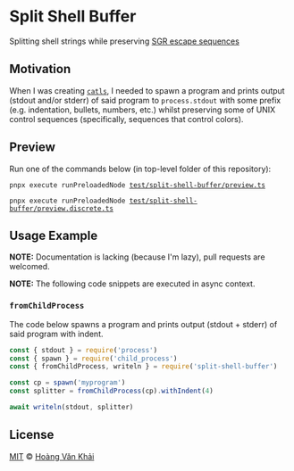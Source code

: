 # Split Shell Buffer

Splitting shell strings while preserving [SGR escape sequences](https://en.wikipedia.org/wiki/ANSI_escape_code#SGR_(Select_Graphic_Rendition)_parameters)

## Motivation

When I was creating [`catls`](https://npmjs.com/package/catls), I needed to spawn a program and prints output (stdout and/or stderr) of said program to `process.stdout` with some prefix (e.g. indentation, bullets, numbers, etc.) whilst preserving some of UNIX control sequences (specifically, sequences that control colors).

## Preview

Run one of the commands below (in top-level folder of this repository):

<pre><code>pnpx execute runPreloadedNode <a href='https://git.io/fpX7e'>test/split-shell-buffer/preview.ts</a></code></pre>

<pre><code>pnpx execute runPreloadedNode <a href='https://git.io/fpX7s'>test/split-shell-buffer/preview.discrete.ts</a></code></pre>

## Usage Example

**NOTE:** Documentation is lacking (because I'm lazy), pull requests are welcomed.

**NOTE:** The following code snippets are executed in async context.

### `fromChildProcess`

The code below spawns a program and prints output (stdout + stderr) of said program with indent.

```javascript
const { stdout } = require('process')
const { spawn } = require('child_process')
const { fromChildProcess, writeln } = require('split-shell-buffer')

const cp = spawn('myprogram')
const splitter = fromChildProcess(cp).withIndent(4)

await writeln(stdout, splitter)
```

## License

[MIT](https://git.io/fxKXN) © [Hoàng Văn Khải](https://github.com/KSXGitHub)
